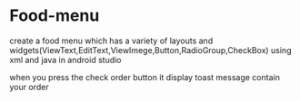 # Food-menu
create a food menu which has a variety of layouts and widgets(ViewText,EditText,ViewImege,Button,RadioGroup,CheckBox)
 using xml and java  in android studio 
 
when you press the check order button it display toast message contain your order

